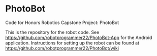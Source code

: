 # PhotoBot
Code for Honors Robotics Capstone Project: PhotoBot

This is the repository for the robot code. See https://github.com/robotprogrammer22/PhotoBot-App for the Android application.
Instructions for setting up the robot can be found at https://github.com/robotprogrammer22/PhotoBot/wiki
